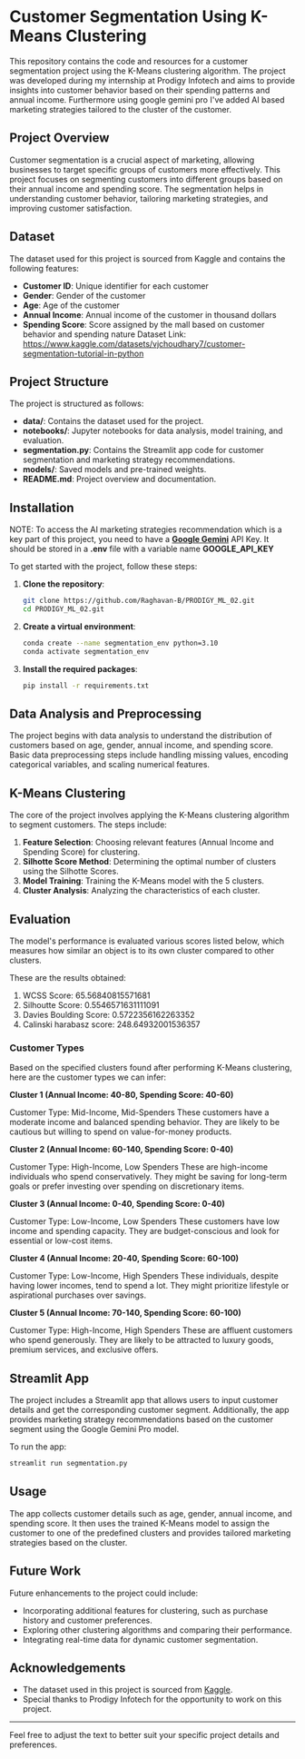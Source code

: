 # Customer Segmentation Using K-Means Clustering

This repository contains the code and resources for a customer segmentation project using the K-Means clustering algorithm. The project was developed during my internship at Prodigy Infotech and aims to provide insights into customer behavior based on their spending patterns and annual income. Furthermore using google gemini pro I've added AI based marketing strategies tailored to the cluster of the customer.
## Project Overview

Customer segmentation is a crucial aspect of marketing, allowing businesses to target specific groups of customers more effectively. This project focuses on segmenting customers into different groups based on their annual income and spending score. The segmentation helps in understanding customer behavior, tailoring marketing strategies, and improving customer satisfaction.

## Dataset

The dataset used for this project is sourced from Kaggle and contains the following features:

- **Customer ID**: Unique identifier for each customer
- **Gender**: Gender of the customer
- **Age**: Age of the customer
- **Annual Income**: Annual income of the customer in thousand dollars
- **Spending Score**: Score assigned by the mall based on customer behavior and spending nature
Dataset Link: https://www.kaggle.com/datasets/vjchoudhary7/customer-segmentation-tutorial-in-python

## Project Structure

The project is structured as follows:

- **data/**: Contains the dataset used for the project.
- **notebooks/**: Jupyter notebooks for data analysis, model training, and evaluation.
- **segmentation.py**: Contains the Streamlit app code for customer segmentation and marketing strategy recommendations.
- **models/**: Saved models and pre-trained weights.
- **README.md**: Project overview and documentation.
  

## Installation
NOTE:  To access the AI marketing strategies recommendation which is a key part of this project, you need to have a [**Google Gemini**](https://ai.google.dev/aistudio) API Key. It should be stored in a **.env** file with a variable name **GOOGLE_API_KEY**

To get started with the project, follow these steps:

1. **Clone the repository**:

    ```bash
    git clone https://github.com/Raghavan-B/PRODIGY_ML_02.git
    cd PRODIGY_ML_02.git
    ```

2. **Create a virtual environment**:

    ```bash
    conda create --name segmentation_env python=3.10
    conda activate segmentation_env
    ```

3. **Install the required packages**:

    ```bash
    pip install -r requirements.txt
    ```

## Data Analysis and Preprocessing

The project begins with data analysis to understand the distribution of customers based on age, gender, annual income, and spending score. Basic data preprocessing steps include handling missing values, encoding categorical variables, and scaling numerical features.

## K-Means Clustering

The core of the project involves applying the K-Means clustering algorithm to segment customers. The steps include:

1. **Feature Selection**: Choosing relevant features (Annual Income and Spending Score) for clustering.
2. **Silhotte Score Method**: Determining the optimal number of clusters using the Silhotte Scores.
3. **Model Training**: Training the K-Means model with the 5 clusters.
4. **Cluster Analysis**: Analyzing the characteristics of each cluster.

## Evaluation

The model's performance is evaluated various scores listed below, which measures how similar an object is to its own cluster compared to other clusters.

These are the results obtained:

1. WCSS Score:  65.56840815571681
2. Silhoutte Score:  0.5546571631111091
3. Davies Boulding Score:  0.5722356162263352
4. Calinski harabasz score:  248.64932001536357

### Customer Types
Based on the specified clusters found after performing K-Means clustering, here are the customer types we can infer:

**Cluster 1 (Annual Income: 40-80, Spending Score: 40-60)**

Customer Type: Mid-Income, Mid-Spenders
These customers have a moderate income and balanced spending behavior. They are likely to be cautious but willing to spend on value-for-money products.

**Cluster 2 (Annual Income: 60-140, Spending Score: 0-40)**

Customer Type: High-Income, Low Spenders
These are high-income individuals who spend conservatively. They might be saving for long-term goals or prefer investing over spending on discretionary items.

**Cluster 3 (Annual Income: 0-40, Spending Score: 0-40)**

Customer Type: Low-Income, Low Spenders
These customers have low income and spending capacity. They are budget-conscious and look for essential or low-cost items.

**Cluster 4 (Annual Income: 20-40, Spending Score: 60-100)**

Customer Type: Low-Income, High Spenders
These individuals, despite having lower incomes, tend to spend a lot. They might prioritize lifestyle or aspirational purchases over savings.

**Cluster 5 (Annual Income: 70-140, Spending Score: 60-100)**

Customer Type: High-Income, High Spenders
These are affluent customers who spend generously. They are likely to be attracted to luxury goods, premium services, and exclusive offers.

## Streamlit App

The project includes a Streamlit app that allows users to input customer details and get the corresponding customer segment. Additionally, the app provides marketing strategy recommendations based on the customer segment using the Google Gemini Pro model.

To run the app:

```bash
streamlit run segmentation.py
```

## Usage

The app collects customer details such as age, gender, annual income, and spending score. It then uses the trained K-Means model to assign the customer to one of the predefined clusters and provides tailored marketing strategies based on the cluster.

## Future Work

Future enhancements to the project could include:

- Incorporating additional features for clustering, such as purchase history and customer preferences.
- Exploring other clustering algorithms and comparing their performance.
- Integrating real-time data for dynamic customer segmentation.

## Acknowledgements

- The dataset used in this project is sourced from [Kaggle](https://www.kaggle.com).
- Special thanks to Prodigy Infotech for the opportunity to work on this project.

---

Feel free to adjust the text to better suit your specific project details and preferences.
